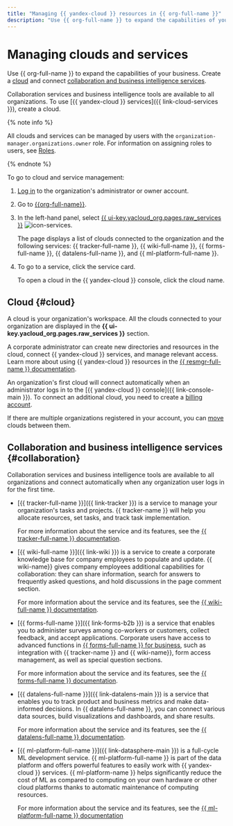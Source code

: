 ```yaml
---
title: "Managing {{ yandex-cloud }} resources in {{ org-full-name }}"
description: "Use {{ org-full-name }} to expand the capabilities of your business. A cloud is your organization's workspace. All the clouds connected to your organization are displayed in the \"Clouds and services\" section."
---
```



# Managing clouds and services

Use {{ org-full-name }} to expand the capabilities of your business. Create a [cloud](#cloud) and connect [collaboration and business intelligence services](#collaboration).

Collaboration services and business intelligence tools are available to all organizations. To use [{{ yandex-cloud }} services]({{ link-cloud-services }}), create a cloud.

{% note info %}

All clouds and services can be managed by users with the `organization-manager.organizations.owner` role. For information on assigning roles to users, see [Roles](../security/index.md#admin).

{% endnote %}

To go to cloud and service management:

1. [Log in]({{link-passport}}) to the organization's administrator or owner account.

1. Go to [{{org-full-name}}]({{link-org-main}}).

1. In the left-hand panel, select [{{ ui-key.yacloud_org.pages.raw_services }}]({{link-org-services}}) ![icon-services](../../_assets/organization/icon-services.svg).

   The page displays a list of clouds connected to the organization and the following services: {{ tracker-full-name }}, {{ wiki-full-name }}, {{ forms-full-name }}, {{ datalens-full-name }}, and {{ ml-platform-full-name }}.

1. To go to a service, click the service card.

   To open a cloud in the {{ yandex-cloud }} console, click the cloud name.



## Cloud {#cloud}

A cloud is your organization's workspace. All the clouds connected to your organization are displayed in the **{{ ui-key.yacloud_org.pages.raw_services }}** section.

A corporate administrator can create new directories and resources in the cloud, connect {{ yandex-cloud }} services, and manage relevant access. Learn more about using {{ yandex-cloud }} resources in the [{{ resmgr-full-name }} documentation](../../resource-manager/concepts/resources-hierarchy.md).

An organization's first cloud will connect automatically when an administrator logs in to the [{{ yandex-cloud }} console]({{ link-console-main }}). To connect an additional cloud, you need to create a [billing account](../../billing/quickstart/).

If there are multiple organizations registered in your account, you can [move](../../resource-manager/operations/cloud/change-organization.md) clouds between them.


## Collaboration and business intelligence services {#collaboration}

Collaboration services and business intelligence tools are available to all organizations and connect automatically when any organization user logs in for the first time.

* [{{ tracker-full-name }}]({{ link-tracker }}) is a service to manage your organization's tasks and projects. {{ tracker-name }} will help you allocate resources, set tasks, and track task implementation.

   For more information about the service and its features, see the [{{ tracker-full-name }} documentation](../../tracker/).

* [{{ wiki-full-name }}]({{ link-wiki }}) is a service to create a corporate knowledge base for company employees to populate and update. {{ wiki-name}} gives company employees additional capabilities for collaboration: they can share information, search for answers to frequently asked questions, and hold discussions in the page comment section.

   For more information about the service and its features, see the [{{ wiki-full-name }} documentation](../../wiki/).

* [{{ forms-full-name }}]({{ link-forms-b2b }}) is a service that enables you to administer surveys among co-workers or customers, collect feedback, and accept applications. Corporate users have access to advanced functions in [{{ forms-full-name }} for business](../../forms/forms-for-org.md), such as integration with {{ tracker-name }} and {{ wiki-name}}, form access management, as well as special question sections.

   For more information about the service and its features, see the [{{ forms-full-name }} documentation](../../forms/).

* [{{ datalens-full-name }}]({{ link-datalens-main }}) is a service that enables you to track product and business metrics and make data-informed decisions. In {{ datalens-full-name }}, you can connect various data sources, build visualizations and dashboards, and share results.

   For more information about the service and its features, see the [{{ datalens-full-name }} documentation](../../datalens/).

* [{{ ml-platform-full-name }}]({{ link-datasphere-main }}) is a full-cycle ML development service. {{ ml-platform-full-name }} is part of the data platform and offers powerful features to easily work with {{ yandex-cloud }} services. {{ ml-platform-name }} helps significantly reduce the cost of ML as compared to computing on your own hardware or other cloud platforms thanks to automatic maintenance of computing resources.

   For more information about the service and its features, see the [{{ ml-platform-full-name }} documentation](../../datasphere/)

